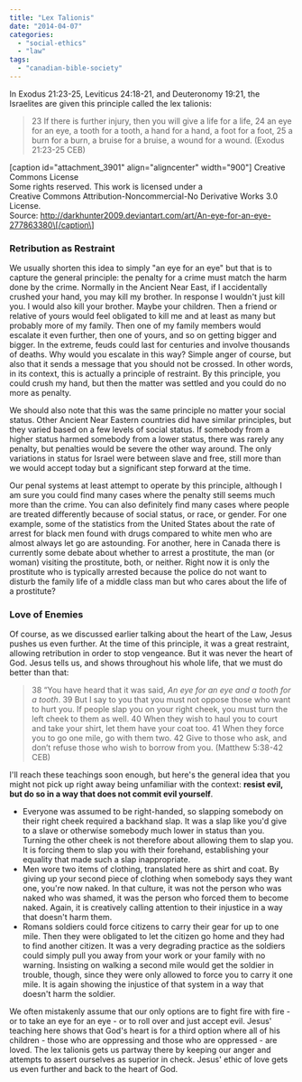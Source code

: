 ```yaml
---
title: "Lex Talionis"
date: "2014-04-07"
categories: 
  - "social-ethics"
  - "law"
tags: 
  - "canadian-bible-society"
---
```


In Exodus 21:23-25, Leviticus 24:18-21, and Deuteronomy 19:21, the Israelites are given this principle called the lex talionis:

> 23 If there is further injury, then you will give a life for a life, 24 an eye for an eye, a tooth for a tooth, a hand for a hand, a foot for a foot, 25 a burn for a burn, a bruise for a bruise, a wound for a wound. (Exodus 21:23-25 CEB)<!--more-->

\[caption id="attachment\_3901" align="aligncenter" width="900"\] Creative Commons License  
Some rights reserved. This work is licensed under a  
Creative Commons Attribution-Noncommercial-No Derivative Works 3.0 License.  
Source: http://darkhunter2009.deviantart.com/art/An-eye-for-an-eye-277863380\[/caption\]

### Retribution as Restraint

We usually shorten this idea to simply "an eye for an eye" but that is to capture the general principle: the penalty for a crime must match the harm done by the crime. Normally in the Ancient Near East, if I accidentally crushed your hand, you may kill my brother. In response I wouldn't just kill you. I would also kill your brother. Maybe your children. Then a friend or relative of yours would feel obligated to kill me and at least as many but probably more of my family. Then one of my family members would escalate it even further, then one of yours, and so on getting bigger and bigger. In the extreme, feuds could last for centuries and involve thousands of deaths. Why would you escalate in this way? Simple anger of course, but also that it sends a message that you should not be crossed. In other words, in its context, this is actually a principle of restraint. By this principle, you could crush my hand, but then the matter was settled and you could do no more as penalty.

We should also note that this was the same principle no matter your social status. Other Ancient Near Eastern countries did have similar principles, but they varied based on a few levels of social status. If somebody from a higher status harmed somebody from a lower status, there was rarely any penalty, but penalties would be severe the other way around. The only variations in status for Israel were between slave and free, still more than we would accept today but a significant step forward at the time.

Our penal systems at least attempt to operate by this principle, although I am sure you could find many cases where the penalty still seems much more than the crime. You can also definitely find many cases where people are treated differently because of social status, or race, or gender. For one example, some of the statistics from the United States about the rate of arrest for black men found with drugs compared to white men who are almost always let go are astounding. For another, here in Canada there is currently some debate about whether to arrest a prostitute, the man (or woman) visiting the prostitute, both, or neither. Right now it is only the prostitute who is typically arrested because the police do not want to disturb the family life of a middle class man but who cares about the life of a prostitute?

### Love of Enemies

Of course, as we discussed earlier talking about the heart of the Law, Jesus pushes us even further. At the time of this principle, it was a great restraint, allowing retribution in order to stop vengeance. But it was never the heart of God. Jesus tells us, and shows throughout his whole life, that we must do better than that:

> 38 “You have heard that it was said, _An eye for an eye and a tooth for a tooth_. 39 But I say to you that you must not oppose those who want to hurt you. If people slap you on your right cheek, you must turn the left cheek to them as well. 40 When they wish to haul you to court and take your shirt, let them have your coat too. 41 When they force you to go one mile, go with them two. 42 Give to those who ask, and don’t refuse those who wish to borrow from you. (Matthew 5:38-42 CEB)

I'll reach these teachings soon enough, but here's the general idea that you might not pick up right away being unfamiliar with the context: **resist evil, but do so in a way that does not commit evil yourself**.

- Everyone was assumed to be right-handed, so slapping somebody on their right cheek required a backhand slap. It was a slap like you'd give to a slave or otherwise somebody much lower in status than you. Turning the other cheek is not therefore about allowing them to slap you. It is forcing them to slap you with their forehand, establishing your equality that made such a slap inappropriate.
- Men wore two items of clothing, translated here as shirt and coat. By giving up your second piece of clothing when somebody says they want one, you're now naked. In that culture, it was not the person who was naked who was shamed, it was the person who forced them to become naked. Again, it is creatively calling attention to their injustice in a way that doesn't harm them.
- Romans soldiers could force citizens to carry their gear for up to one mile. Then they were obligated to let the citizen go home and they had to find another citizen. It was a very degrading practice as the soldiers could simply pull you away from your work or your family with no warning. Insisting on walking a second mile would get the soldier in trouble, though, since they were only allowed to force you to carry it one mile. It is again showing the injustice of that system in a way that doesn't harm the soldier.

We often mistakenly assume that our only options are to fight fire with fire - or to take an eye for an eye - or to roll over and just accept evil. Jesus' teaching here shows that God's heart is for a third option where all of his children - those who are oppressing and those who are oppressed - are loved. The lex talionis gets us partway there by keeping our anger and attempts to assert ourselves as superior in check. Jesus' ethic of love gets us even further and back to the heart of God.
